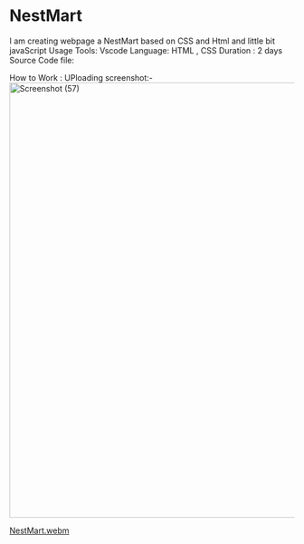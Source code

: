 # NestMart
I am creating webpage a NestMart based on CSS and Html and little bit javaScript
Usage Tools: Vscode
Language: HTML , CSS
Duration : 2 days
Source Code file: 

How to Work :
UPloading screenshot:-
<img width="1366" height="768" alt="Screenshot (57)" src="https://github.com/user-attachments/assets/3ef582c9-cd53-4c41-ac02-b29ffd87546b" />

[NestMart.webm](https://github.com/user-attachments/assets/91900922-51e7-47d9-8d09-868b22374e1a)
